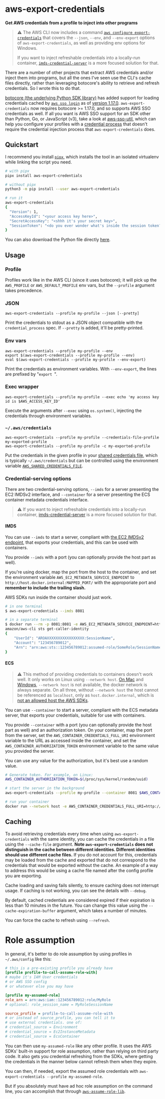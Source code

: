 # aws-export-credentials
**Get AWS credentials from a profile to inject into other programs**

> :warning: The AWS CLI now includes a command [`aws configure export-credentials`](https://awscli.amazonaws.com/v2/documentation/api/latest/reference/configure/export-credentials.html) that covers the `--json`, `--env`, and `--env-export` options of `aws-export-credentials`, as well as providing env options for Windows.
> 
> If you want to inject refreshable credentials into a locally-run container, [`imds-credential-server`](https://github.com/benkehoe/imds-credential-server) is a more focused solution for that.

There are a number of other projects that extract AWS credentials and/or inject them into programs, but all the ones I've seen use the CLI's cache files directly, rather than leveraging botocore's ability to retrieve and refresh credentials.
So I wrote this to do that.

[botocore (the underlying Python SDK library)](https://botocore.amazonaws.com/v1/documentation/api/latest/index.html) has added support for loading credentials cached by [`aws sso login`](https://awscli.amazonaws.com/v2/documentation/api/latest/reference/sso/login.html) as of [version 1.17.0](https://github.com/boto/botocore/blob/develop/CHANGELOG.rst#1170).
`aws-export-credentials` now requires botocore >= 1.17.0, and so supports AWS SSO credentials as well.
If all you want is AWS SSO support for an SDK other than Python, Go, or JavaScript (v3), take a look at [aws-sso-util](https://github.com/benkehoe/aws-sso-util#adding-aws-sso-support-to-aws-sdks), which can help you configure your profiles with a [credential process](https://docs.aws.amazon.com/cli/latest/userguide/cli-configure-sourcing-external.html) that doesn't require the credential injection process that `aws-export-credentials` does.

## Quickstart

I recommend you install [`pipx`](https://pipxproject.github.io/pipx/), which installs the tool in an isolated virtualenv while linking the script you need.

```bash
# with pipx
pipx install aws-export-credentials

# without pipx
python3 -m pip install --user aws-export-credentials

# run it
aws-export-credentials
{
  "Version": 1,
  "AccessKeyId": "<your access key here>",
  "SecretAccessKey": "<shhh it's your secret key>",
  "SessionToken": "<do you ever wonder what's inside the session token?>"
}
```

You can also download the Python file directly [here](https://raw.githubusercontent.com/benkehoe/aws-export-credentials/stable/aws_export_credentials/aws_export_credentials.py).

## Usage
### Profile
Profiles work like in the AWS CLI (since it uses botocore); it will pick up the `AWS_PROFILE`
or `AWS_DEFAULT_PROFILE` env vars, but the `--profile` argument takes precedence.

### JSON
```
aws-export-credentials --profile my-profile --json [--pretty]
```
Print the credentials to stdout as a JSON object compatible with the `credential_process`
spec. If `--pretty` is added, it'll be pretty-printed.

### Env vars
```
aws-export-credentials --profile my-profile --env
export $(aws-export-credentials --profile my-profile --env)
eval $(aws-export-credentials --profile my-profile --env-export)
```
Print the credentials as environment variables. With `--env-export`, the lines are prefixed
by "`export `".

### Exec wrapper
```
aws-export-credentials --profile my-profile --exec echo 'my access key id is $AWS_ACCESS_KEY_ID'
```
Execute the arguments after `--exec` using `os.system()`, injecting the credentials through
environment variables.

### `~/.aws/credentials`
```
aws-export-credentials --profile my-profile --credentials-file-profile my-exported-profile
aws-export-credentials --profile my-profile -c my-exported-profile
```
Put the credentials in the given profile in your [shared credentials file](https://ben11kehoe.medium.com/aws-configuration-files-explained-9a7ea7a5b42e), which is typically `~/.aws/credentials` but can be controlled using the environment variable [`AWS_SHARED_CREDENTIALS_FILE`](https://docs.aws.amazon.com/cli/latest/userguide/cli-configure-envvars.html).

### Credential-serving options
There are two credential-serving options, `--imds` for a server presenting the EC2 IMDSv2 interface, and `--container` for a server presenting the ECS container metadata credentials interface.

> :warning: If you want to inject refreshable credentials into a locally-run container, [imds-credential-server](https://github.com/benkehoe/imds-credential-server) is a more focused solution for that.

#### IMDS
You can use `--imds` to start a server, compliant with [the EC2 IMDSv2 endpoint](https://docs.aws.amazon.com/AWSEC2/latest/UserGuide/configuring-instance-metadata-service.html), that exports your credentials, and this can be used with containers.

You provide `--imds` with a port (you can optionally provide the host part as well).

If you're using docker, map the port from the host to the container, and set the environment variable `AWS_EC2_METADATA_SERVICE_ENDPOINT` to `http://host.docker.internal:MAPPED_PORT/` with the approporiate port and **remember to include the trailing slash.**

AWS SDKs run inside the container should just work.
```bash
# in one terminal
$ aws-export-credentials --imds 8081

# in a separate terminal
$ docker run --rm -p 8081:8081 -e AWS_EC2_METADATA_SERVICE_ENDPOINT=http://host.docker.internal:8081/
amazon/aws-cli sts get-caller-identity
{
    "UserId": "AROAXXXXXXXXXXXXXXXXX:SessionName",
    "Account": "123456789012",
    "Arn": "arn:aws:sts::123456789012:assumed-role/SomeRole/SessionName"
}
```

#### ECS
> :warning: This method of providing credentials to containers doesn't work well. It only works on Linux using `--network host`. [On Mac](https://docs.docker.com/desktop/mac/networking/#use-cases-and-workarounds) and [Windows](https://docs.docker.com/desktop/windows/networking/#use-cases-and-workarounds), `--network host` is not available, the docker network is always separate. On all three, without `--network host` the host cannot be referenced as `localhost`, only as `host.docker.internal`, which is [not an allowed host the AWS SDKs](https://github.com/boto/botocore/issues/2515).

You can use `--container` to start a server, compliant with the ECS metadata server, that exports your credentials, suitable for use with containers.

You provide `--container` with a port (you can optionally provide the host part as well) and an authorization token.
On your container, map the port from the server, set the `AWS_CONTAINER_CREDENTIALS_FULL_URI` environment variable to the URL as accessed inside the container, and set the `AWS_CONTAINER_AUTHORIZATION_TOKEN` environment variable to the same value you provided the server.

You can use any value for the authorization, but it's best use a random value.

```bash
# Generate token. For example, on Linux:
AWS_CONTAINER_AUTHORIZATION_TOKEN=$(/proc/sys/kernel/random/uuid)

# start the server in the background
aws-export-credentials --profile my-profile --container 8081 $AWS_CONTAINER_AUTHORIZATION_TOKEN &

# run your container
docker run --network host -e AWS_CONTAINER_CREDENTIALS_FULL_URI=http://localhost:8081 -e AWS_CONTAINER_AUTHORIZATION_TOKEN=$AWS_CONTAINER_AUTHORIZATION_TOKEN amazon/aws-cli sts get-caller-identity
```

## Caching
To avoid retrieving credentials every time when using `aws-export-credentials` with the same identity, you can cache the credentials in a file using the `--cache-file` argument.
**Note `aws-export-credentials` does not distinguish in the cache between different identities. Different identities should use different cache files.**
If you do not account for this, credentials may be loaded from the cache and exported that do not correspond to the credentials that would be exported without the cache.
An example of a way to address this would be using a cache file named after the config profile you are exporting.

Cache loading and saving fails silently, to ensure caching does not interrupt usage.
If caching is not working, you can see the details with `--debug`.

By default, cached credentials are considered expired if their expiration is less than 10 minutes in the future.
You can change this value using the `--cache-expiration-buffer` argument, which takes a number of minutes.

You can force the cache to refresh using `--refresh`.

# Role assumption
In general, it's better to do role assumption by using profiles in `~/.aws/config` like this:

```ini
# this is a pre-existing profile you already have
[profile profile-to-call-assume-role-with]
# maybe it's IAM User credentials
# or AWS SSO config
# or whatever else you may have

[profile my-assumed-role]
role_arn = arn:aws:iam::123456789012:role/MyRole
# optional: role_session_name = MyRoleSessionName

source_profile = profile-to-call-assume-role-with
# or instead of source_profile, you can tell it to
# use external credentials. one of:
# credential_source = Environment
# credential_source = Ec2InstanceMetadata
# credential_source = EcsContainer
```

You can then use `my-assumed-role` like any other profile.
It uses the AWS SDKs' built-in support for role assumption, rather than relying on third party code.
It also gets you credential refreshing from the SDKs, where getting the credentials in the manner below cannot refresh them when they expire.

You can then, if needed, export the assumed role credentials with `aws-export-credentials --profile my-assumed-role`.

But if you absolutely must have ad hoc role assumption on the command line, you can accomplish that through [`aws-assume-role-lib`](https://github.com/benkehoe/aws-assume-role-lib#command-line-use).
